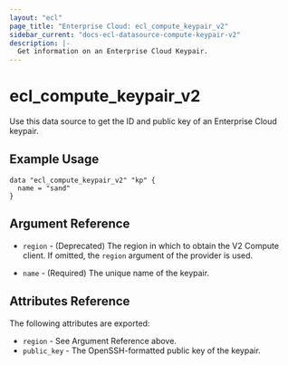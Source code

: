 ```yaml
---
layout: "ecl"
page_title: "Enterprise Cloud: ecl_compute_keypair_v2"
sidebar_current: "docs-ecl-datasource-compute-keypair-v2"
description: |-
  Get information on an Enterprise Cloud Keypair.
---
```


# ecl\_compute\_keypair\_v2

Use this data source to get the ID and public key of an Enterprise Cloud keypair.

## Example Usage

```hcl
data "ecl_compute_keypair_v2" "kp" {
  name = "sand"
}
```

## Argument Reference

* `region` - (Deprecated) The region in which to obtain the V2 Compute client.
    If omitted, the `region` argument of the provider is used.

* `name` - (Required) The unique name of the keypair.


## Attributes Reference

The following attributes are exported:

* `region` - See Argument Reference above.
* `public_key` - The OpenSSH-formatted public key of the keypair.

